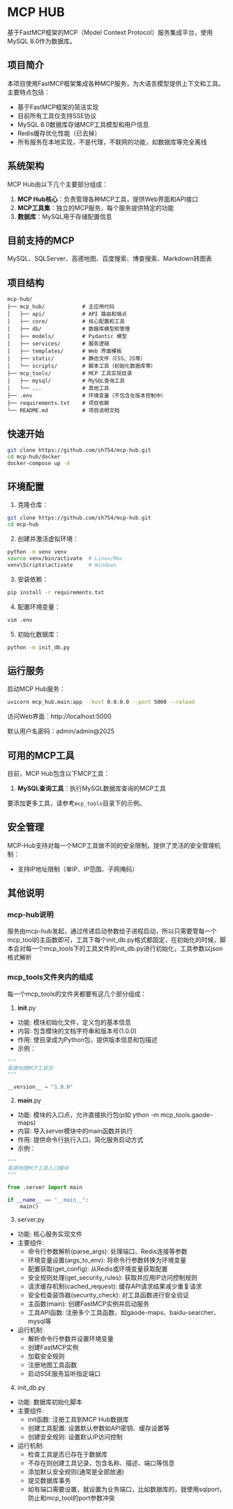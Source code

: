 # MCP HUB

基于FastMCP框架的MCP（Model Context Protocol）服务集成平台，使用MySQL 8.0作为数据库。

## 项目简介

本项目使用FastMCP框架集成各种MCP服务，为大语言模型提供上下文和工具。主要特点包括：

- 基于FastMCP框架的简洁实现
- 目前所有工具仅支持SSE协议
- MySQL 8.0数据库存储MCP工具模型和用户信息
- Redis缓存优化性能（已去掉）
- 所有服务在本地实现，不是代理，不联网的功能，如数据库等完全离线

## 系统架构

MCP Hub由以下几个主要部分组成：

1. **MCP Hub核心**：负责管理各种MCP工具，提供Web界面和API接口
2. **MCP工具集**：独立的MCP服务，每个服务提供特定的功能
3. **数据库**：MySQL用于存储配置信息

## 目前支持的MCP

MySQL、SQLServer、高德地图、百度搜索、博查搜索、Markdown转图表

## 项目结构

```
mcp-hub/
├── mcp_hub/            # 主应用代码
│   ├── api/            # API 路由和端点
│   ├── core/           # 核心配置和工具
│   ├── db/             # 数据库模型和管理
│   ├── models/         # Pydantic 模型
│   ├── services/       # 服务逻辑
│   ├── templates/      # Web 界面模板
│   ├── static/         # 静态文件（CSS、JS等）
│   └── scripts/        # 脚本工具（初始化数据库等）
├── mcp_tools/          # MCP 工具实现目录
│   ├── mysql/          # MySQL查询工具
│   └── ...             # 其他工具
├── .env                # 环境变量（不包含在版本控制中）
├── requirements.txt    # 项目依赖
└── README.md           # 项目说明文档
```

## 快速开始
```bash
git clone https://github.com/sh754/mcp-hub.git
cd mcp-hub/docker
docker-compose up -d
```

## 环境配置

1. 克隆仓库：

```bash
git clone https://github.com/sh754/mcp-hub.git
cd mcp-hub
```

2. 创建并激活虚拟环境：

```bash
python -m venv venv
source venv/bin/activate  # Linux/Mac
venv\Scripts\activate     # Windows
```

3. 安装依赖：

```bash
pip install -r requirements.txt
```

4. 配置环境变量：

```bash
vim .env
```

5. 初始化数据库：

```bash
python -m init_db.py
```

## 运行服务

启动MCP Hub服务：

```bash
uvicorn mcp_hub.main:app --host 0.0.0.0 --port 5000 --reload
```

访问Web界面：http://localhost:5000

默认用户名密码：admin/admin@2025

## 可用的MCP工具

目前，MCP Hub包含以下MCP工具：

1. **MySQL查询工具**：执行MySQL数据库查询的MCP工具

要添加更多工具，请参考`mcp_tools`目录下的示例。


## 安全管理

MCP-Hub支持对每一个MCP工具做不同的安全限制，提供了灵活的安全管理机制：

- 支持IP地址限制（单IP、IP范围、子网掩码）



## 其他说明

### mcp-hub说明

服务由mcp-hub发起，通过传递启动参数给子进程启动，所以只需要管每一个mcp_tool的主函数即可，工具下每个init_db.py格式都固定，在初始化的时候，脚本会对每一个mcp_tools下的工具文件的init_db.py进行初始化，工具参数以json格式解析

### mcp_tools文件夹内的组成

每一个mcp_tools的文件夹都要有这几个部分组成：
1. __init__.py
- 功能: 模块初始化文件，定义包的基本信息
- 内容: 包含模块的文档字符串和版本号(1.0.0)
- 作用: 使目录成为Python包，提供版本信息和包描述
- 示例：
```python
"""
高德地图MCP工具包
"""

__version__ = "1.0.0" 
```
2. __main__.py
- 功能: 模块的入口点，允许直接执行包(p如 ython -m mcp_tools.gaode-maps)
- 内容: 导入server模块中的main函数并执行
- 作用: 提供命令行执行入口，简化服务启动方式
- 示例：
```python
"""
高德地图MCP工具入口模块
"""

from .server import main

if __name__ == "__main__":
    main() 
```
3. server.py
- 功能: 核心服务实现文件
- 主要组件:
  - 命令行参数解析(parse_args): 处理端口、Redis连接等参数
  - 环境变量设置(args_to_env): 将命令行参数转换为环境变量
  - 配置获取(get_config): 从Redis或环境变量获取配置
  - 安全规则处理(get_security_rules): 获取并应用IP访问控制规则
  - 请求缓存机制(cached_request): 缓存API请求结果减少重复请求
  - 安全检查装饰器(security_check): 对工具函数进行安全验证
  - 主函数(main): 创建FastMCP实例并启动服务
  - 工具API函数: 注册多个工具函数，如gaode-maps、baidu-searcher、mysql等
- 运行机制:
  - 解析命令行参数并设置环境变量
  - 创建FastMCP实例
  - 加载安全规则
  - 注册地图工具函数
  - 启动SSE服务监听指定端口
4. init_db.py
- 功能: 数据库初始化脚本
- 主要组件:
  - init函数: 注册工具到MCP Hub数据库
  - 创建工具配置: 设置默认参数如API密钥、缓存设置等
  - 创建安全规则: 设置默认IP访问控制
- 运行机制:
  - 检查工具是否已存在于数据库
  - 不存在则创建工具记录，包含名称、描述、端口等信息
  - 添加默认安全规则(通常是全部放通)
  - 提交数据库事务
  - 如有端口需要设置，就设置为业务端口，比如数据库的，就使用sqlport，防止和mcp_tool的port参数冲突